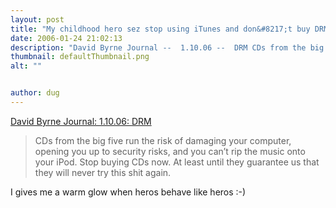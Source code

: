 ```yaml
---
layout: post
title: "My childhood hero sez stop using iTunes and don&#8217;t buy DRM CDs"
date: 2006-01-24 21:02:13
description: "David Byrne Journal --  1.10.06 --  DRM CDs from the big five run the risk of damaging your computer, opening you up to security risks, and you can’t rip the music onto your iPod. Stop buying CDs now. At least until they&#8230;"
thumbnail: defaultThumbnail.png
alt: ""


author: dug
---
```


<p><a title="David Byrne Journal: 1.10.06: DRM" href="http://journal.davidbyrne.com/2006/01/drm.html">David Byrne Journal: 1.10.06: <span class="caps">DRM</span></a></p>

<blockquote><p>CDs from the big five run the risk of damaging your computer, opening you up to security risks, and you can’t rip the music onto your iPod. Stop buying CDs now. At least until they guarantee us that they will never try this shit again.</p></blockquote>

<p>I gives me a warm glow when heros behave like heros :-)</p>
